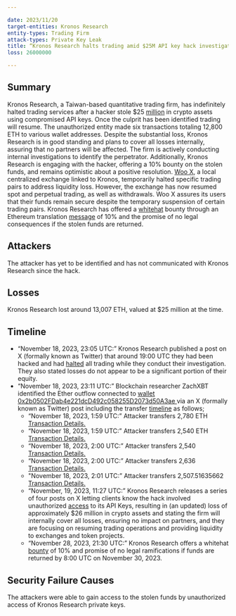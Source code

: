 ```yaml
---

date: 2023/11/20
target-entities: Kronos Research 
entity-types: Trading Firm
attack-types: Private Key Leak
title: “Kronos Research halts trading amid $25M API key hack investigation”
loss: 26000000

---
```


## Summary

Kronos Research, a Taiwan-based quantitative trading firm, has indefinitely halted trading services after a hacker stole $25 [million](https://cointelegraph.com/news/kronos-research-halts-trading-25-m-hack-investigation) in crypto assets using compromised API keys. Once the culprit has been identified trading will resume. The unauthorized entity made six transactions totaling 12,800 ETH to various wallet addresses. Despite the substantial loss, Kronos Research is in good standing and plans to cover all losses internally, assuring that no partners will be affected. The firm is actively conducting internal investigations to identify the perpetrator. Additionally, Kronos Research is engaging with the hacker, offering a 10% bounty on the stolen funds, and remains optimistic about a positive resolution. [Woo X,](https://crypto.news/kronos-trading-firm-suffers-security-breach-losses-25m/) a local centralized exchange linked to Kronos, temporarily halted specific trading pairs to address liquidity loss. However, the exchange has now resumed spot and perpetual trading, as well as withdrawals. Woo X assures its users that their funds remain secure despite the temporary suspension of certain trading pairs. Kronos Research has offered a [whitehat](https://cryptopotato.com/kronos-research-offers-10-bounty-following-26-million-hack/) bounty through an Ethereum translation [message](https://etherscan.io/tx/0xfa5f39e439f057f36faa5874934146d07815b32fa231200ff0096dee7f4bc83f) of 10% and the promise of no legal consequences if the stolen funds are returned. 

## Attackers

The attacker has yet to be identified and has not communicated with Kronos Research since the hack.

## Losses

Kronos Research lost around 13,007 ETH, valued at $25 million at the time.

## Timeline

   - “November 18, 2023, 23:05 UTC:” Kronos Research published a post on X (formally known as Twitter) that around 19:00 UTC they had been hacked and had [halted](https://twitter.com/ResearchKronos/status/1726013733888041376) all trading while they conduct their investigation. They also stated losses do not appear to be a significant portion of their equity. 
   - “November 18, 2023, 23:11 UTC:” Blockchain researcher ZachXBT identified the Ether outflow connected to [wallet 0x2b0502FDab4e221dcD492c058255D2073d50A3ae ](https://etherscan.io/address/0x2b0502FDab4e221dcD492c058255D2073d50A3ae) via an X (formally known as Twitter) post including the transfer [timeline](https://twitter.com/zachxbt/status/1726015231023796233?ref_src=twsrc%5Etfw%7Ctwcamp%5Etweetembed%7Ctwterm%5E1726016901770367372%7Ctwgr%5E596be3057cdaed30babe6b82a0373ad61de75da5%7Ctwcon%5Es2_&ref_url=https%3A%2F%2Fcrypto.news%2Fkronos-trading-firm-suffers-security-breach-losses-25m%2F) as follows;
      - “November 18, 2023, 1:59 UTC:” Attacker transfers 2,780 ETH [Transaction Details.](https://etherscan.io/tx/0xccbd9a91b3bb69bb990e57bcde5ed7ecebaeea948f85119836482c54785aa152) 
      - “November 18, 2023, 1:59 UTC:” Attacker transfers 2,540  ETH [Transaction Details.](https://etherscan.io/tx/0x500b9882da53e6d8ddff46b378fcd70838feef389b6aad4583b3f7d020de165c)
      - “November 18, 2023, 2:00 UTC:” Attacker transfers 2,540 [Transaction Details.](https://etherscan.io/tx/0x2fe7648952289e3c8d6477f2c6434e573ec424231bbd23ec1351fa6a11030d8e)
      - “November 18, 2023, 2:00 UTC:” Attacker transfers 2,636 [Transaction Details.](https://etherscan.io/tx/0x4f62df8581fb07dc1deef220d73a5a29fdc84f1e3a99c42ada8d4dd6c1ba843c)
      - "November 18, 2023, 2:01 UTC:” Attacker transfers 2,507.51635662 [Transaction Details.](https://etherscan.io/tx/0x3a24b938eb3c446b3dfcb42fb1430ac65020df95a9c9595986ed6cfb37739cb3)
      - “November, 19, 2023, 11:27 UTC:” Kronos Research releases a series of four posts on X letting clients know the hack involved unauthorized [access](https://twitter.com/ResearchKronos/status/1726203102842466650) to its API Keys, resulting in (an updated) loss of approximately $26 million in crypto assets and stating the firm will internally cover all losses, ensuring no impact on partners, and they are focusing on resuming trading operations and providing liquidity to exchanges and token projects.
      - “November 28, 2023, 21:30 UTC:” Kronos Research offers a whitehat [bounty](https://dailycoin.com/kronos-research-issues-ultimatum-to-reclaim-stolen-26m/0) of 10% and promise of no legal ramifications if funds are returned by 8:00 UTC on November 30, 2023.

## Security Failure Causes

The attackers were able to gain access to the stolen funds by unauthorized access of Kronos Research private keys.
